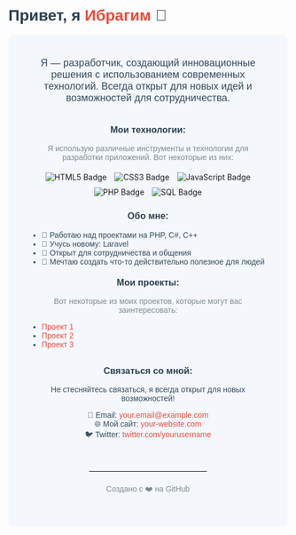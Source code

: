 <h1 style="font-family: 'Arial', sans-serif; color: #2c3e50;">Привет, я <span style="color: #e74c3c;">Ибрагим</span> 👋</h1>
<div align="center" style="background-color: #f4f7fc; padding: 40px; border-radius: 10px; max-width: 800px; margin: auto;">
  <p style="font-family: 'Arial', sans-serif; font-size: 18px; color: #34495e; max-width: 600px; margin: 0 auto;">
    Я — разработчик, создающий инновационные решения с использованием современных технологий. Всегда открыт для новых идей и возможностей для сотрудничества.
  </p>
  <br>

  
  <h3 style="color: #2c3e50; font-family: 'Arial', sans-serif; margin-top: 20px;">Мои технологии:</h3>
  <p style="font-family: 'Arial', sans-serif; color: #7f8c8d;">Я использую различные инструменты и технологии для разработки приложений. Вот некоторые из них:</p>
  
  <div>
    <img src="https://img.shields.io/badge/HTML5-%23E34F26?style=flat-square&logo=html5&logoColor=white" alt="HTML5 Badge" style="margin: 5px;">
    <img src="https://img.shields.io/badge/CSS3-%231572B6?style=flat-square&logo=css3&logoColor=white" alt="CSS3 Badge" style="margin: 5px;">
    <img src="https://img.shields.io/badge/JavaScript-%23F7DF1E?style=flat-square&logo=javascript&logoColor=black" alt="JavaScript Badge" style="margin: 5px;">
    <img src="https://img.shields.io/badge/React-%23282C34?style=flat-square&logo=php&logoColor=purple" alt="PHP Badge" style="margin: 5px;">
    <img src="https://img.shields.io/badge/Node.js-%23339933?style=flat-square&logo=sql&logoColor=white" alt="SQL Badge" style="margin: 5px;">
  </div>

  <h3 style="color: #2c3e50; font-family: 'Arial', sans-serif; margin-top: 20px;">Обо мне:</h3>
  <ul style="font-family: 'Arial', sans-serif; color: #34495e; text-align: left; max-width: 600px; margin: 0 auto; padding-left: 20px;">
    <li>🔭 Работаю над проектами на PHP, C#, C++</li>
    <li>🌱 Учусь новому: Laravel</li>
    <li>💬 Открыт для сотрудничества и общения</li>
    <li>🚀 Мечтаю создать что-то действительно полезное для людей</li>
  </ul>
  
  <h3 style="color: #2c3e50; font-family: 'Arial', sans-serif; margin-top: 20px;">Мои проекты:</h3>
  <p style="font-family: 'Arial', sans-serif; color: #7f8c8d;">Вот некоторые из моих проектов, которые могут вас заинтересовать:</p>
  <ul style="font-family: 'Arial', sans-serif; color: #34495e; text-align: left; max-width: 600px; margin: 0 auto; padding-left: 20px;">
    <li><a href="https://github.com/LokiChan69/MUNIM" style="color: #e74c3c; text-decoration: none;">Проект 1</a></li>
    <li><a href="https://github.com/LokiChan69/Online-shop-proj" style="color: #e74c3c; text-decoration: none;">Проект 2</a></li>
    <li><a href="https://github.com/LokiChan69/PortfolioProj" style="color: #e74c3c; text-decoration: none;">Проект 3</a></li>
  </ul>

  <h3 style="color: #2c3e50; font-family: 'Arial', sans-serif; margin-top: 30px;">Связаться со мной:</h3>
  <p style="font-family: 'Arial', sans-serif; color: #34495e;">Не стесняйтесь связаться, я всегда открыт для новых возможностей!</p>
  <p style="font-family: 'Arial', sans-serif; color: #34495e;">
    📧 Email: <a href="mailto:your.email@example.com" style="color: #e74c3c; text-decoration: none;">your.email@example.com</a><br>
    🌐 Мой сайт: <a href="https://your-website.com" style="color: #e74c3c; text-decoration: none;">your-website.com</a><br>
    🐦 Twitter: <a href="https://twitter.com/yourusername" style="color: #e74c3c; text-decoration: none;">twitter.com/yourusername</a>
  </p>
  
  <br>
  <hr style="border: 1px solid #eaeaea; width: 50%; margin: 20px auto;">
  <p style="font-family: 'Arial', sans-serif; color: #7f8c8d;">Создано с ❤️ на GitHub</p>
</div>
